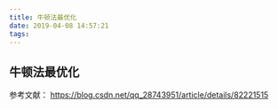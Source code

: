 ```yaml
---
title: 牛顿法最优化
date: 2019-04-08 14:57:21
tags:
---
```

## 牛顿法最优化
参考文献：
https://blog.csdn.net/qq_28743951/article/details/82221515

